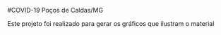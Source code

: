 #COVID-19 Poços de Caldas/MG

Este projeto foi realizado para gerar os gráficos que ilustram o material
